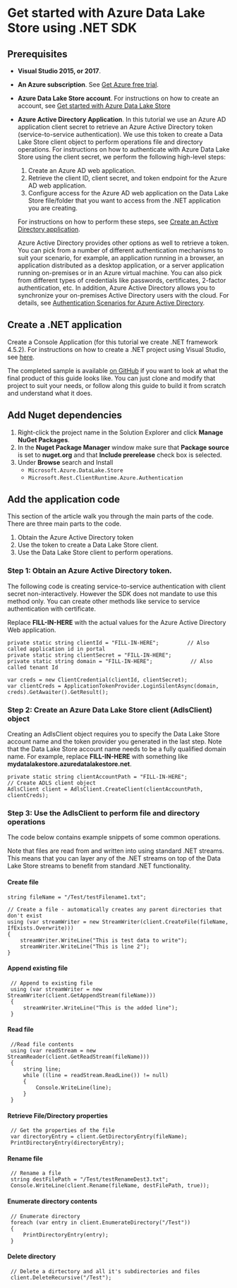 # Get started with Azure Data Lake Store using .NET SDK

## Prerequisites
* **Visual Studio 2015, or 2017**.

* **An Azure subscription**. See [Get Azure free trial](https://azure.microsoft.com/pricing/free-trial/).

* **Azure Data Lake Store account**. For instructions on how to create an account, see [Get started with Azure Data Lake Store](https://docs.microsoft.com/en-us/azure/data-lake-store/data-lake-store-get-started-portal)

* **Azure Active Directory Application**. In this tutorial we use an Azure AD application client secret to retrieve an Azure Active Directory token (service-to-service authentication). We use this token to create a Data Lake Store client object to perform operations file and directory operations. For instructions on how to authenticate with Azure Data Lake Store using the client secret, we perform the following high-level steps:
                                          
    1. Create an Azure AD web application.
    2. Retrieve the client ID, client secret, and token endpoint for the Azure AD web application.
    3. Configure access for the Azure AD web application on the Data Lake Store file/folder that you want to access from the .NET application you are creating.
   
    For instructions on how to perform these steps, see [Create an Active Directory application](https://docs.microsoft.com/en-us/azure/data-lake-store/data-lake-store-authenticate-using-active-directory).
    
    Azure Active Directory provides other options as well to retrieve a token. You can pick from a number of different authentication mechanisms to suit your scenario, for example, an application running in a browser, an application distributed as a desktop application, or a server application running on-premises or in an Azure virtual machine. You can also pick from different types of credentials like passwords, certificates, 2-factor authentication, etc. In addition, Azure Active Directory allows you to synchronize your on-premises Active Directory users with the cloud. For details, see [Authentication Scenarios for Azure Active Directory](https://docs.microsoft.com/en-us/azure/active-directory/develop/active-directory-authentication-scenarios). 

## Create a .NET application

Create a Console Application (for this tutorial we create .NET framework 4.5.2). For instructions on how to create a .NET project using Visual Studio, see [here](https://docs.microsoft.com/en-us/dotnet/csharp/programming-guide/inside-a-program/hello-world-your-first-program).

The completed sample is available [on GitHub](https://github.com/azure-samples/data-lake-store-adls-dot-net-get-started/) if you want to look at what the final product of this guide looks like. You can just clone and modify that project to suit your needs, or follow
  along this guide to build it from scratch and understand what it does.


## Add Nuget dependencies

   1. Right-click the project name in the Solution Explorer and click **Manage NuGet Packages**.
   2. In the **Nuget Package Manager** window make sure that **Package source** is set to **nuget.org** and that **Include prerelease** check box is selected. 
   4. Under **Browse** search and Install 
        - `Microsoft.Azure.DataLake.Store`
        -  `Microsoft.Rest.ClientRuntime.Azure.Authentication`

## Add the application code
This section of the article walk you through the main parts of the code. There are three main parts to the code.

1. Obtain the Azure Active Directory token
2. Use the token to create a Data Lake Store client.
3. Use the Data Lake Store client to perform operations.

### Step 1: Obtain an Azure Active Directory token.
The following code is creating service-to-service authentication with client secret non-interactively. However the SDK does not mandate to use this method only. You can create other methods like service to service authentication with certificate.
 
Replace **FILL-IN-HERE** with the actual values for the Azure Active Directory Web application.

    private static string clientId = "FILL-IN-HERE";         // Also called application id in portal
    private static string clientSecret = "FILL-IN-HERE";
    private static string domain = "FILL-IN-HERE";            // Also called tenant Id
            
    var creds = new ClientCredential(clientId, clientSecret);
    var clientCreds = ApplicationTokenProvider.LoginSilentAsync(domain, creds).GetAwaiter().GetResult();

### Step 2: Create an Azure Data Lake Store client (AdlsClient) object
Creating an AdlsClient object requires you to specify the Data Lake Store account name and the token provider you generated in the last step. Note that the Data Lake Store account name needs to be a fully qualified domain name. For example, replace **FILL-IN-HERE** with something like **mydatalakestore.azuredatalakestore.net**.

    private static string clientAccountPath = "FILL-IN-HERE";
    // Create ADLS client object
    AdlsClient client = AdlsClient.CreateClient(clientAccountPath, clientCreds);

### Step 3: Use the AdlsClient to perform file and directory operations
The code below contains example snippets of some common operations.

Note that files are read from and written into using standard .NET streams. This means that you can layer any of the .NET streams on top of the Data Lake Store streams to benefit from standard .NET functionality.

#### Create file

    string fileName = "/Test/testFilename1.txt";
        
    // Create a file - automatically creates any parent directories that don't exist
    using (var streamWriter = new StreamWriter(client.CreateFile(fileName, IfExists.Overwrite)))
    {
        streamWriter.WriteLine("This is test data to write");
        streamWriter.WriteLine("This is line 2");
    }

#### Append existing file

     // Append to existing file
     using (var streamWriter = new StreamWriter(client.GetAppendStream(fileName)))
     {
         streamWriter.WriteLine("This is the added line");
     }

#### Read file

     //Read file contents
     using (var readStream = new StreamReader(client.GetReadStream(fileName)))
     {
         string line;
         while ((line = readStream.ReadLine()) != null)
         {
             Console.WriteLine(line);
         }
     }

#### Retrieve File/Directory properties

     // Get the properties of the file
     var directoryEntry = client.GetDirectoryEntry(fileName);
     PrintDirectoryEntry(directoryEntry);


#### Rename file

     // Rename a file
     string destFilePath = "/Test/testRenameDest3.txt";
     Console.WriteLine(client.Rename(fileName, destFilePath, true));

#### Enumerate directory contents

     // Enumerate directory
     foreach (var entry in client.EnumerateDirectory("/Test"))
     {
         PrintDirectoryEntry(entry);
     }

#### Delete directory

     // Delete a dirtectory and all it's subdirectories and files
     client.DeleteRecursive("/Test");